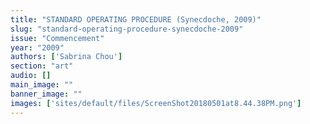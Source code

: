 ```yaml
---
title: "STANDARD OPERATING PROCEDURE (Synecdoche, 2009)"
slug: "standard-operating-procedure-synecdoche-2009"
issue: "Commencement"
year: "2009"
authors: ['Sabrina Chou']
section: "art"
audio: []
main_image: ""
banner_image: ""
images: ['sites/default/files/ScreenShot20180501at8.44.38PM.png']
---
```

